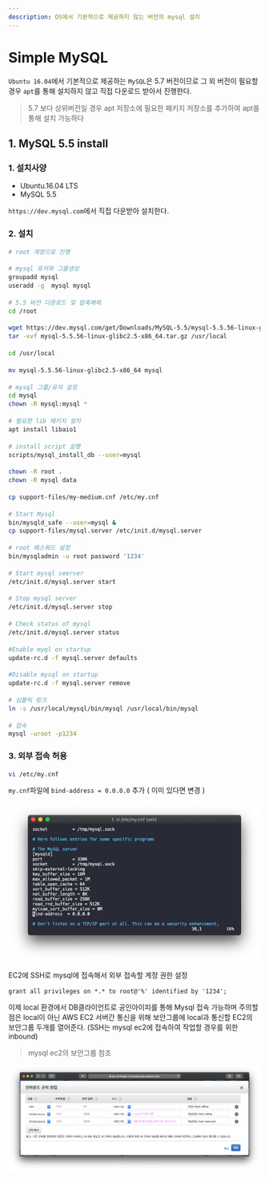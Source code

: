 ```yaml
---
description: OS에서 기본적으로 제공하지 않는 버전의 mysql 설치
---
```


# Simple MySQL

`Ubuntu 16.04`에서 기본적으로 제공하는 `MySQL`은 5.7 버전이므로 그 외 버전이 필요할 경우
`apt`를 통해 설치하지 않고 직접 다운로드 받아서 진행한다.
> 5.7 보다 상위버전일 경우 apt 저장소에 필요한 패키지 저장소를 추가하여 apt를 통해 설치 가능하다

## 1. MySQL 5.5 install

### 1. 설치사양

- Ubuntu.16.04 LTS
- MySQL 5.5 

`https://dev.mysql.com`에서 직접 다운받아 설치한다.

### 2. 설치

```bash
# root 계정으로 진행

# mysql 유저와 그룹생성
groupadd mysql
useradd -g  mysql mysql

# 5.5 버전 다운로드 및 압축해제
cd /root

wget https://dev.mysql.com/get/Downloads/MySQL-5.5/mysql-5.5.56-linux-glibc2.5-x86_64.tar.gz
tar -xvf mysql-5.5.56-linux-glibc2.5-x86_64.tar.gz /usr/local

cd /usr/local

mv mysql-5.5.56-linux-glibc2.5-x86_64 mysql

# mysql 그룹/유저 설정
cd mysql
chown -R mysql:mysql *

# 필요한 lib 패키지 설치
apt install libaio1

# install script 실행
scripts/mysql_install_db --user=mysql

chown -R root .
chown -R mysql data

cp support-files/my-medium.cnf /etc/my.cnf 

# Start Mysql
bin/mysqld_safe --user=mysql &
cp support-files/mysql.server /etc/init.d/mysql.server

# root 패스워드 설정
bin/mysqladmin -u root password '1234'

# Start mysql seerver
/etc/init.d/mysql.server start

# Stop mysql server
/etc/init.d/mysql.server stop

# Check status of mysql
/etc/init.d/mysql.server status

#Enable myql on startup
update-rc.d -f mysql.server defaults 

#Disable mysql on startup
update-rc.d -f mysql.server remove

# 심볼릭 링크
ln -s /usr/local/mysql/bin/mysql /usr/local/bin/mysql

# 접속
mysql -uroot -p1234
```

### 3. 외부 접속 허용

```bash
vi /etc/my.cnf
```
`my.cnf`파일에 `bind-address = 0.0.0.0` 추가 ( 이미 있다면 변경 )

![snp](../../.gitbook/assets/mysql_1.png)

EC2에 SSH로 mysql에 접속해서 외부 접속할 계정 권한 설정
```mysql
grant all privileges on *.* to root@'%' identified by '1234';
```

이제 local 환경에서 DB클라이언트로 공인아이피를 통해 Mysql 접속 가능하며
주의할 점은 local이 아닌 AWS EC2 서버간 통신을 위해 보안그룹에 local과 통신할 EC2의 보안그룹 두개를 열어준다. (SSH는 mysql ec2에 접속하여 작업할 경우를 위한 inbound)

> mysql ec2의 보안그룹 참조

![snp](../../.gitbook/assets/mysql_2.png)